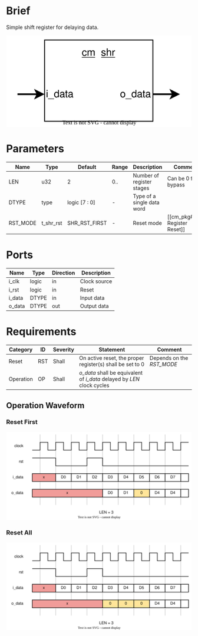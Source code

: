 # Brief
Simple shift register for delaying data.

![alt text](draw/svg/cm_shr_bd_brief.drawio.svg)
# Parameters
| Name     | Type        | Default       | Range | Description                                    | Comment                      |
| -------- | ----------- | ------------- | ----- | ---------------------------------------------- | ---------------------------- |
| LEN | u32         | 2             | 0..   | Number of register stages | Can be 0 for bypass                             |
| DTYPE    | type        | logic [7 : 0] | -     | Type of a single data word                       |                              |
| RST_MODE     | t_shr_rst | SHR_RST_FIRST | -     | Reset mode                              | [[cm_pkg#Shift Register Reset]] |
# Ports
| Name      | Type          | Direction | Description                 |
| --------- | ------------- | --------- | --------------------------- |
| i_clk     | logic         | in        | Clock source                |
| i_rst     | logic         | in        | Reset                       |
| i_data     | DTYPE     | in       | Input data |
| o_data | DTYPE | out       | Output data       |
# Requirements
| Category | ID  | Severity | Statement                                                 | Comment                   |
| -------- | --- | -------- | --------------------------------------------------------- | ------------------------- |
| Reset    | RST | Shall    | On active reset, the proper register(s) shall be set to 0 | Depends on the *RST_MODE* |
| Operation         | OP    | Shall         | *o_data* shall be equivalent of *i_data* delayed by *LEN* clock cycles                                                           |                           |

## Operation Waveform
### Reset First
![alt text](draw/svg/cm_shr_wf_rst_first.drawio.svg)
### Reset All
![alt text](draw/svg/cm_shr_wf_rst_all.drawio.svg)